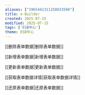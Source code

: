 ```yaml
---
aliases: ["1965441311258033506"]
title: e-Builder
created: 2025-07-15
modified: 2025-07-15
tags: ['ESB中心']
theme: ESB中心
---
```


[[删除表单数据|删除表单数据]]

[[新增表单数据|新增表单数据]]

[[更新表单数据|更新表单数据]]

[[获取表单数据详情|获取表单数据详情]]

[[还原表单数据|还原表单数据]]